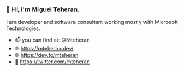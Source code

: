 ### 👋 Hi, I'm Miguel Teheran.

I am developer and software consultant working mostly with Microsoft Technologies. 

- 📫 you can find at: @Mteheran 
- 🌐 https://mteheran.dev/
- 🌐 https://dev.to/mteheran
- 🐤 https://twitter.com/mteheran

